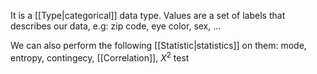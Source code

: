 It is a [[Type|categorical]] data type. Values are a set of labels that describes our data, e.g:
zip code, eye color, sex, ...

We can also perform the following [[Statistic|statistics]] on them:
mode, entropy, contingecy, [[Correlation]], $X^2$ test